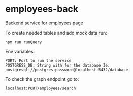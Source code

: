 # employees-back

Backend service for employees page

To create needed tables and add mock data run:
```
npm run runQuery
```

Env variables:
```
PORT: Port to run the service
POSTGRESS_DB: String with for the database Ie. postgresql://postgres:password@localhost:5432/database
```

To check the graph endpoint go to:
```
localhost:PORT/employees/search
```
